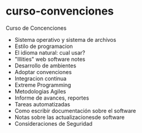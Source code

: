 # curso-convenciones

Curso de Concenciones

* Sistema operativo y sistema de archivos
* Estilo de programacion
* El idioma natural: cual usar?
* "Illities" web software notes
* Desarrollo de ambientes
* Adoptar convenciones
* Integracion continua
* Extreme Programming
* Metodologias Agiles
* Informe de avances, reportes
* Tareas automatizadas
* Como escribir documentación sobre el software
* Notas sobre las actualizacionesde software
* Consideraciones de Seguridad
